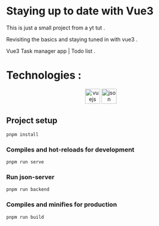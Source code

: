 # Staying up to date with Vue3

This is just a small project from a yt tut .

Revisiting the basics and staying tuned in with vue3 .

Vue3 Task manager app | Todo list .

# Technologies :

<p align="center">
    <img src="https://www.vectorlogo.zone/logos/vuejs/vuejs-icon.svg" alt="vuejs" width="40" height="40"/>
    <img src="https://www.vectorlogo.zone/logos/json/json-icon.svg" alt="json" width="40" height="40"/>
</p>

## Project setup

```
pnpm install
```

### Compiles and hot-reloads for development

```
pnpm run serve
```

### Run json-server

```
pnpm run backend
```

### Compiles and minifies for production

```
pnpm run build
```
